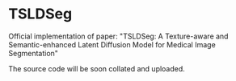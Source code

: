 # TSLDSeg
Official implementation of paper: "TSLDSeg: A Texture-aware and Semantic-enhanced Latent Diffusion Model for Medical Image Segmentation"

The source code will be soon collated and uploaded.
